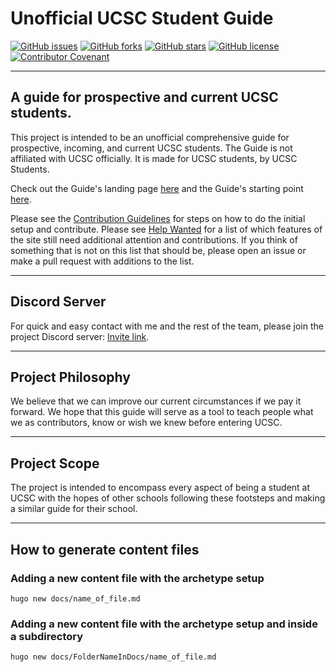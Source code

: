 # Unofficial UCSC Student Guide

[![GitHub issues](https://img.shields.io/github/issues/hamorrar/ucsc-guide)](https://github.com/hamorrar/ucsc-guide/issues)
[![GitHub forks](https://img.shields.io/github/forks/hamorrar/ucsc-guide)](https://github.com/hamorrar/ucsc-guide/network)
[![GitHub stars](https://img.shields.io/github/stars/hamorrar/ucsc-guide)](https://github.com/hamorrar/ucsc-guide/stargazers)
[![GitHub license](https://img.shields.io/github/license/hamorrar/ucsc-guide)](/LICENSE)
[![Contributor Covenant](https://img.shields.io/badge/Contributor%20Covenant-2.1-4baaaa.svg)](/CODE_OF_CONDUCT.md)

---

## A guide for prospective and current UCSC students.

This project is intended to be an unofficial comprehensive guide for prospective, incoming, and current UCSC students. The Guide is not affiliated with UCSC officially. It is made for UCSC students, by UCSC Students.

Check out the Guide's landing page [here](https://hilalmorrar.com/ucsc-guide/) and the Guide's starting point [here](https://hilalmorrar.com/ucsc-guide/docs/).

Please see the [Contribution Guidelines](https://hilalmorrar.com/ucsc-guide/docs/contribution_guidelines/) for steps on how to do the initial setup and contribute. Please see [Help Wanted](/HELPWANTED.md) for a list of which features of the site still need additional attention and contributions. If you think of something that is not on this list that should be, please open an issue or make a pull request with additions to the list.

---

## Discord Server

For quick and easy contact with me and the rest of the team, please join the project Discord server: [Invite link](https://discord.gg/pZZ5cg8ppQ).

---

## Project Philosophy

We believe that we can improve our current circumstances if we pay it forward. We hope that this guide will serve as a tool to teach people what we as contributors, know or wish we knew before entering UCSC.

---

## Project Scope

The project is intended to encompass every aspect of being a student at UCSC with the hopes of other schools following these footsteps and making a similar guide for their school.

---

## How to generate content files

### Adding a new content file with the archetype setup
``hugo new docs/name_of_file.md``

### Adding a new content file with the archetype setup and inside a subdirectory
``hugo new docs/FolderNameInDocs/name_of_file.md``
